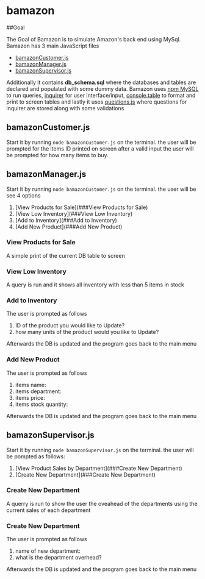 # bamazon

##Goal

The Goal of Bamazon is to simulate Amazon's back end using MySql. Bamazon has 3 main JavaScript files 

* [bamazonCustomer.js](##bamazonCustomer.js)
* [bamazonManager.js](##bamazonManager.js)
* [bamazonSupervisor.js](##bamazonSupervisor.js)

Additionally it contains __db_schema.sql__ where the databases and tables are declared and populated with some 
dummy data. Bamazon uses [npm MySQL](https://www.npmjs.com/package/mysql) to run queries, [inquirer](https://www.npmjs.com/package/inquirer) for user interface/input, [console.table](https://www.npmjs.com/package/console.table) to format and print to screen tables and lastly it uses [questions.js](./questions.js) where questions for inquirer are stored along with some validations


 ## bamazonCustomer.js

 Start it by running `node bamazonCustomer.js` on the terminal. the user will be prompted for the items ID printed on screen after a valid input the user will be prompted for how many items to buy.


## bamazonManager.js

 Start it by running `node bamazonCustomer.js` on the terminal. the user will be see 4 options

 1. [View Products for Sale](###View Products for Sale)
 2. [View Low Inventory](###View Low Inventory)
 3. [Add to Inventory](###Add to Inventory)
 4. [Add New Product](###Add New Product)


### View Products for Sale  

A simple print of the current DB table to screen

### View Low Inventory

A query is run and it shows all inventory with less than 5 items in stock

### Add to Inventory

The user is prompted as follows 

1. ID of the product you would like to Update?
2. how many units of the product would you like to Update?

Afterwards the DB is updated and the program goes back to the main menu

### Add New Product

The user is prompted as follows 

1. items name:
2. items department:
3. items price:
4. items stock quantity:

Afterwards the DB is updated and the program goes back to the main menu

## bamazonSupervisor.js

Start it by running `node bamazonSupervisor.js` on the terminal. the user will be pompted as follows:

1. [View Product Sales by Department](###Create New Department)
2. [Create New Department](###Create New Department)

### Create New Department

A querry is run to show the user the oveahead of the departments using the current sales of each department

### Create New Department

The user is prompted as follows

1. name of new department:
2. what is the department overhead?

Afterwards the DB is updated and the program goes back to the main menu


